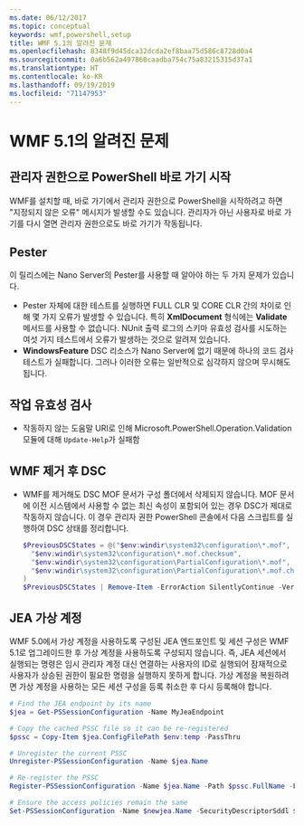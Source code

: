 ```yaml
---
ms.date: 06/12/2017
ms.topic: conceptual
keywords: wmf,powershell,setup
title: WMF 5.1의 알려진 문제
ms.openlocfilehash: 8348f9d45dca32dcda2ef8baa75d586c8728d0a4
ms.sourcegitcommit: 0a6b562a497860caadba754c75a83215315d37a1
ms.translationtype: HT
ms.contentlocale: ko-KR
ms.lasthandoff: 09/19/2019
ms.locfileid: "71147953"
---
```

# <a name="known-issues-in-wmf-51"></a>WMF 5.1의 알려진 문제

## <a name="starting-powershell-shortcut-as-administrator"></a>관리자 권한으로 PowerShell 바로 가기 시작

WMF를 설치할 때, 바로 가기에서 관리자 권한으로 PowerShell을 시작하려고 하면 "지정되지 않은 오류" 메시지가 발생할 수도 있습니다. 관리자가 아닌 사용자로 바로 가기를 다시 열면 관리자 권한으로도 바로 가기가 작동됩니다.

## <a name="pester"></a>Pester

이 릴리스에는 Nano Server의 Pester를 사용할 때 알아야 하는 두 가지 문제가 있습니다.

- Pester 자체에 대한 테스트를 실행하면 FULL CLR 및 CORE CLR 간의 차이로 인해 몇 가지 오류가 발생할 수 있습니다. 특히 **XmlDocument** 형식에는 **Validate** 메서드를 사용할 수 없습니다. NUnit 출력 로그의 스키마 유효성 검사를 시도하는 여섯 가지 테스트에서 오류가 발생하는 것으로 알려져 있습니다.
- **WindowsFeature** DSC 리소스가 Nano Server에 없기 때문에 하나의 코드 검사 테스트가 실패합니다. 그러나 이러한 오류는 일반적으로 심각하지 않으며 무시해도 됩니다.

## <a name="operation-validation"></a>작업 유효성 검사

- 작동하지 않는 도움말 URI로 인해 Microsoft.PowerShell.Operation.Validation 모듈에 대해 `Update-Help`가 실패함

## <a name="dsc-after-uninstall-wmf"></a>WMF 제거 후 DSC

- WMF를 제거해도 DSC MOF 문서가 구성 폴더에서 삭제되지 않습니다. MOF 문서에 이전 시스템에서 사용할 수 없는 최신 속성이 포함되어 있는 경우 DSC가 제대로 작동하지 않습니다. 이 경우 관리자 권한 PowerShell 콘솔에서 다음 스크립트를 실행하여 DSC 상태를 정리합니다.

  ```powershell
  $PreviousDSCStates = @("$env:windir\system32\configuration\*.mof",
    "$env:windir\system32\configuration\*.mof.checksum",
    "$env:windir\system32\configuration\PartialConfiguration\*.mof",
    "$env:windir\system32\configuration\PartialConfiguration\*.mof.checksum"
  )
  $PreviousDSCStates | Remove-Item -ErrorAction SilentlyContinue -Verbose
  ```

## <a name="jea-virtual-accounts"></a>JEA 가상 계정

WMF 5.0에서 가상 계정을 사용하도록 구성된 JEA 엔드포인트 및 세션 구성은 WMF 5.1로 업그레이드한 후 가상 계정을 사용하도록 구성되지 않습니다. 즉, JEA 세션에서 실행되는 명령은 임시 관리자 계정 대신 연결하는 사용자의 ID로 실행되어 잠재적으로 사용자가 상승된 권한이 필요한 명령을 실행하지 못하게 합니다. 가상 계정을 복원하려면 가상 계정을 사용하는 모든 세션 구성을 등록 취소한 후 다시 등록해야 합니다.

```powershell
# Find the JEA endpoint by its name
$jea = Get-PSSessionConfiguration -Name MyJeaEndpoint

# Copy the cached PSSC file so it can be re-registered
$pssc = Copy-Item $jea.ConfigFilePath $env:temp -PassThru

# Unregister the current PSSC
Unregister-PSSessionConfiguration -Name $jea.Name

# Re-register the PSSC
Register-PSSessionConfiguration -Name $jea.Name -Path $pssc.FullName -Force

# Ensure the access policies remain the same
Set-PSSessionConfiguration -Name $newjea.Name -SecurityDescriptorSddl $jea.SecurityDescriptorSddl
```